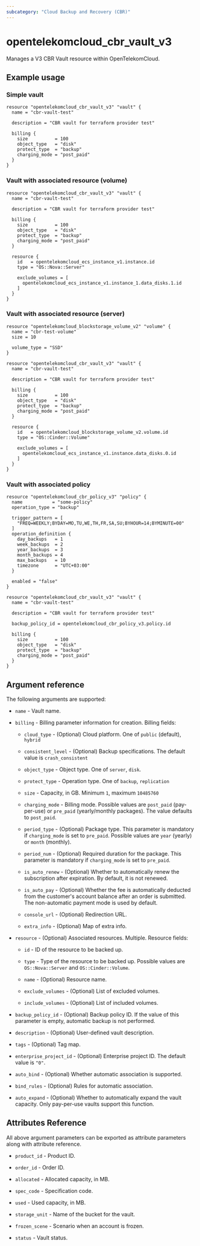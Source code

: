 ```yaml
---
subcategory: "Cloud Backup and Recovery (CBR)"
---
```


# opentelekomcloud_cbr_vault_v3

Manages a V3 CBR Vault resource within OpenTelekomCloud.

## Example usage

### Simple vault

```hcl
resource "opentelekomcloud_cbr_vault_v3" "vault" {
  name = "cbr-vault-test"

  description = "CBR vault for terraform provider test"

  billing {
    size          = 100
    object_type   = "disk"
    protect_type  = "backup"
    charging_mode = "post_paid"
  }
}
```

### Vault with associated resource (volume)

```hcl
resource "opentelekomcloud_cbr_vault_v3" "vault" {
  name = "cbr-vault-test"

  description = "CBR vault for terraform provider test"

  billing {
    size          = 100
    object_type   = "disk"
    protect_type  = "backup"
    charging_mode = "post_paid"
  }

  resource {
    id   = opentelekomcloud_ecs_instance_v1.instance.id
    type = "OS::Nova::Server"

    exclude_volumes = [
      opentelekomcloud_ecs_instance_v1.instance_1.data_disks.1.id
    ]
  }
}
```
### Vault with associated resource (server)

```hcl
resource "opentelekomcloud_blockstorage_volume_v2" "volume" {
  name = "cbr-test-volume"
  size = 10

  volume_type = "SSD"
}

resource "opentelekomcloud_cbr_vault_v3" "vault" {
  name = "cbr-vault-test"

  description = "CBR vault for terraform provider test"

  billing {
    size          = 100
    object_type   = "disk"
    protect_type  = "backup"
    charging_mode = "post_paid"
  }

  resource {
    id   = opentelekomcloud_blockstorage_volume_v2.volume.id
    type = "OS::Cinder::Volume"

    exclude_volumes = [
      opentelekomcloud_ecs_instance_v1.instance.data_disks.0.id
    ]
  }
}
```

### Vault with associated policy

```hcl
resource "opentelekomcloud_cbr_policy_v3" "policy" {
  name           = "some-policy"
  operation_type = "backup"

  trigger_pattern = [
    "FREQ=WEEKLY;BYDAY=MO,TU,WE,TH,FR,SA,SU;BYHOUR=14;BYMINUTE=00"
  ]
  operation_definition {
    day_backups   = 1
    week_backups  = 2
    year_backups  = 3
    month_backups = 4
    max_backups   = 10
    timezone      = "UTC+03:00"
  }

  enabled = "false"
}

resource "opentelekomcloud_cbr_vault_v3" "vault" {
  name = "cbr-vault-test"

  description = "CBR vault for terraform provider test"

  backup_policy_id = opentelekomcloud_cbr_policy_v3.policy.id

  billing {
    size          = 100
    object_type   = "disk"
    protect_type  = "backup"
    charging_mode = "post_paid"
  }
}
```

## Argument reference

The following arguments are supported:

* `name` - Vault name.

* `billing` - Billing parameter information for creation. Billing fields:

    * `cloud_type` - (Optional) Cloud platform. One of `public` (default), `hybrid`

    * `consistent_level` - (Optional) Backup specifications. The default value is `crash_consistent`

    * `object_type` - Object type. One of `server`, `disk`.

    * `protect_type` - Operation type. One of `backup`, `replication`

    * `size` - Capacity, in GB. Minimum `1`, maximum `10485760`

    * `charging_mode` - Billing mode. Possible values are `post_paid` (pay-per-use) or `pre_paid`
      (yearly/monthly packages). The value defaults to `post_paid`.

    * `period_type` - (Optional) Package type. This parameter is mandatory if `charging_mode` is set to `pre_paid`.
      Possible values are `year` (yearly) or `month` (monthly).

    * `period_num` - (Optional) Required duration for the package. This parameter is mandatory if
      `charging_mode` is set to `pre_paid`.

    * `is_auto_renew` - (Optional) Whether to automatically renew the subscription after expiration. By default, it is
      not renewed.

    * `is_auto_pay` - (Optional) Whether the fee is automatically deducted from the customer's account balance after an
      order is submitted. The non-automatic payment mode is used by default.

    * `console_url` - (Optional) Redirection URL.

    * `extra_info` - (Optional) Map of extra info.

* `resource` - (Optional) Associated resources. Multiple. Resource fields:

    * `id` - ID of the resource to be backed up.

    * `type` - Type of the resource to be backed up. Possible values are `OS::Nova::Server` and `OS::Cinder::Volume`.

    * `name` - (Optional) Resource name.

    * `exclude_volumes` - (Optional) List of excluded volumes.

    * `include_volumes` - (Optional) List of included volumes.

* `backup_policy_id` - (Optional) Backup policy ID. If the value of this parameter is empty, automatic backup is not
  performed.

* `description` - (Optional) User-defined vault description.

* `tags` - (Optional) Tag map.

* `enterprise_project_id` - (Optional) Enterprise project ID. The default value is `"0"`.

* `auto_bind` - (Optional) Whether automatic association is supported.

* `bind_rules` - (Optional) Rules for automatic association.

* `auto_expand` - (Optional) Whether to automatically expand the vault capacity. Only pay-per-use vaults support this
  function.

## Attributes Reference

All above argument parameters can be exported as attribute parameters along with attribute reference.

* `product_id` - Product ID.

* `order_id` - Order ID.

* `allocated` - Allocated capacity, in MB.

* `spec_code` - Specification code.

* `used` - Used capacity, in MB.

* `storage_unit` - Name of the bucket for the vault.

* `frozen_scene` - Scenario when an account is frozen.

* `status` - Vault status.
